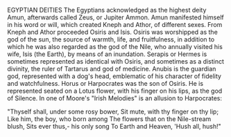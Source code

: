EGYPTIAN DEITIES
  The Egyptians acknowledged as the highest deity Amun, afterwards
  called Zeus, or Jupiter Ammon. Amun manifested himself in his word
  or will, which created Kneph and Athor, of different sexes. From Kneph
  and Athor proceeded Osiris and Isis. Osiris was worshipped as the
  god of the sun, the source of warmth, life, and fruitfulness, in
  addition to which he was also regarded as the god of the Nile, who
  annually visited his wife, Isis (the Earth), by means of an
  inundation. Serapis or Hermes is sometimes represented as identical
  with Osiris, and sometimes as a distinct divinity, the ruler of
  Tartarus and god of medicine. Anubis is the guardian god,
  represented with a dog's head, emblematic of his character of fidelity
  and watchfulness. Horus or Harpocrates was the son of Osiris. He is
  represented seated on a Lotus flower, with his finger on his lips,
  as the god of Silence.
  In one of Moore's "Irish Melodies" is an allusion to Harpocrates:

  "Thyself shall, under some rosy bower,
  Sit mute, with thy finger on thy lip;
  Like him, the boy, who born among
  The flowers that on the Nile-stream blush,
  Sits ever thus,- his only song
  To Earth and Heaven, 'Hush all, hush!"